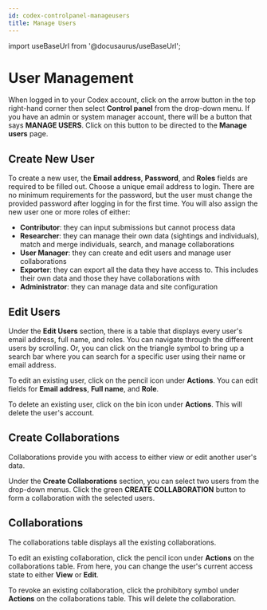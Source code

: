 ```yaml
---
id: codex-controlpanel-manageusers
title: Manage Users
---
```


import useBaseUrl from '@docusaurus/useBaseUrl';

# User Management

When logged in to your Codex account, click on the arrow button in the top right-hand corner then select **Control panel** from the drop-down menu. If you have an admin or system manager account, there will be a button that says **MANAGE USERS**. Click on this button to be directed to the **Manage users** page. 

## Create New User

To create a new user, the **Email address**, **Password**, and **Roles** fields are required to be filled out. Choose a unique email address to login. There are no minimum requirements for the password, but the user must change the provided password after logging in for the first time. You will also assign the new user one or more roles of either:

- **Contributor**: they can input submissions but cannot process data
- **Researcher**: they can manage their own data (sightings and individuals), match and merge individuals, search, and manage collaborations
- **User Manager**: they can create and edit users and manage user collaborations
- **Exporter**: they can export all the data they have access to. This includes their own data and those they have collaborations with
- **Administrator**: they can manage data and site configuration

## Edit Users

Under the **Edit Users** section, there is a table that displays every user's email address, full name, and roles. You can navigate through the different users by scrolling. Or, you can click on the triangle symbol to bring up a search bar where you can search for a specific user using their name or email address. 

To edit an existing user, click on the pencil icon under **Actions**. You can edit fields for **Email address**, **Full name**, and **Role**. 

To delete an existing user, click on the bin icon under **Actions**. This will delete the user's account. 

## Create Collaborations

Collaborations provide you with access to either view or edit another user's data. 

Under the **Create Collaborations** section, you can select two users from the drop-down menus. Click the green **CREATE COLLABORATION** button to form a collaboration with the selected users. 

## Collaborations

The collaborations table displays all the existing collaborations.

To edit an existing collaboration, click the pencil icon under **Actions** on the collaborations table. From here, you can change the user's current access state to either **View** or **Edit**. 

To revoke an existing collaboration, click the prohibitory symbol under **Actions** on the collaborations table. This will delete the collaboration.
